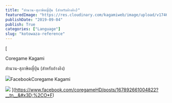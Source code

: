```yaml
---
title: "สำนวน-สุภาษิตญี่ปุ่น (สำหรับอ้างอิง)"
featuredImage: "https://res.cloudinary.com/kagamiweb/image/upload/v1746804799/blog.coregamehd.com/kotowaza-reference.jpg"
publishDate: "2019-09-04"
publish: True
categories: ["Language"]
slug: "kotowaza-reference"
---
```



[

Coregame Kagami

สำนวน-สุภาษิตญี่ปุ่น (สำหรับอ้างอิง)

![](https://static.xx.fbcdn.net/rsrc.php/yv/r/B8BxsscfVBr.ico)FacebookCoregame Kagami

![](https://scontent-sin6-4.xx.fbcdn.net/v/t1.6435-9/69493386_167892644338157_1848444492726665216_n.jpg?stp&#x3D;dst-jpg_p843x403&amp;_nc_cat&#x3D;101&amp;ccb&#x3D;1-7&amp;_nc_sid&#x3D;0be424&amp;_nc_ohc&#x3D;rnDXlCvsozMAX8ebxT-&amp;_nc_ht&#x3D;scontent-sin6-4.xx&amp;oh&#x3D;00_AfDb6ohyLVHe_Z2HYRjbANoUo6Ag4P0rkXVqvVmY1Nsvmg&amp;oe&#x3D;643FE614)
](https://www.facebook.com/coregameHD/posts/167892661004822?__tn__&#x3D;%2CO*F)
